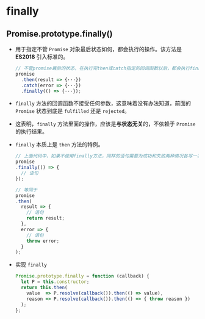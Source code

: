 # finally

## Promise.prototype.finally()

*   用于指定不管 `Promise` 对象最后状态如何，都会执行的操作。该方法是 **ES2018** 引入标准的。

    ```javascript
    // 不管promise最后的状态，在执行完then或catch指定的回调函数以后，都会执行finally方法指定的回调函数。
    promise
      .then(result => {···})
      .catch(error => {···})
      .finally(() => {···});
    ```

*   `finally` 方法的回调函数不接受任何参数，这意味着没有办法知道，前面的 `Promise` 状态到底是 `fulfilled` 还是 `rejected`。

*   这表明，`finally` 方法里面的操作，应该是**与状态无关**的，不依赖于 `Promise` 的执行结果。

*   `finally` 本质上是 `then` 方法的特例。

    ```javascript
    // 上面代码中，如果不使用finally方法，同样的语句需要为成功和失败两种情况各写一次。有了finally方法，则只需要写一次。
    promise
    .finally(() => {
      // 语句
    });

    // 等同于
    promise
    .then(
      result => {
        // 语句
        return result;
      },
      error => {
        // 语句
        throw error;
      }
    );
    ```

*   实现 `finally`

    ```javascript
    Promise.prototype.finally = function (callback) {
      let P = this.constructor;
      return this.then(
        value  => P.resolve(callback()).then(() => value),
        reason => P.resolve(callback()).then(() => { throw reason })
      );
    };
    ```
